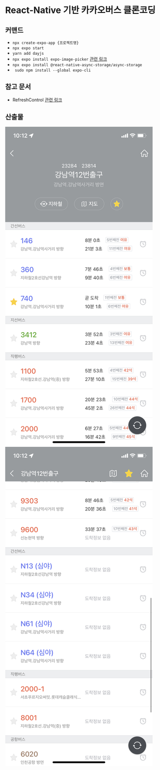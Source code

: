 # React-Native 기반 카카오버스 클론코딩

## 커맨드

- `npx create-expo-app {프로젝트명}`
- `npx expo start`
- `yarn add dayjs`
- `npx expo install expo-image-picker` [관련 링크](https://docs.expo.dev/versions/latest/sdk/imagepicker)
- `npx expo install @react-native-async-storage/async-storage`
- ` sudo npm install --global expo-cli`

## 참고 문서

- RefreshControl [관련 링크](https://docs.expo.dev/versions/latest/react-native/refreshcontrol)

## 산출물

![result1](/content/result1.PNG)
![result2](/content/result2.PNG)
